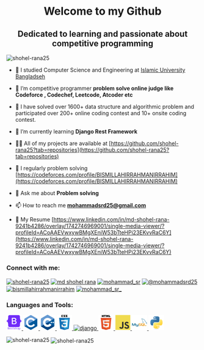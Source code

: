 <h1 align="center">Welcome to my Github </h1>
<h2 align="center">Dedicated to learning and passionate about competitive programming</h2>

<p align="left"> <img src="https://komarev.com/ghpvc/?username=shohel-rana25&label=Profile%20views&color=0e75b6&style=flat" alt="shohel-rana25" /> </p>

- 🔭 I studied Computer Science and Engineering at [Islamic University Bangladseh](https://www.iu.ac.bd/)

- 🌱 I’m competitive programmer **problem solve online judge like Codeforce , Codechef, Leetcode, Atcoder etc**
- 🌱 I have solved over 1600+ data structure and algorithmic problem and participated over 200+ online coding contest and 10+ onsite coding contest.

- 🌱 I’m currently learning **Django Rest Framework**

- 👨‍💻 All of my projects are available at [https://github.com/shohel-rana25?tab=repositories](https://github.com/shohel-rana25?tab=repositories)

- 📝 I regularly problem solving [https://codeforces.com/profile/BISMILLAHIRRAHMANIRRAHIM](https://codeforces.com/profile/BISMILLAHIRRAHMANIRRAHIM)

- 💬 Ask me about **Problem solving**

- 📫 How to reach me **mohammadsrd25@gmail.com**

- 📄 My Resume [https://www.linkedin.com/in/md-shohel-rana-9241b4286/overlay/1742746969001/single-media-viewer/?profileId=ACoAAEVwxywBMgXEniW53bTteHPi23EKvvRaC6Y](https://www.linkedin.com/in/md-shohel-rana-9241b4286/overlay/1742746969001/single-media-viewer/?profileId=ACoAAEVwxywBMgXEniW53bTteHPi23EKvvRaC6Y)

<h3 align="left">Connect with me:</h3>
<p align="left">
<a href="https://linkedin.com/in/shohel-rana25" target="blank"><img align="center" src="https://raw.githubusercontent.com/rahuldkjain/github-profile-readme-generator/master/src/images/icons/Social/linked-in-alt.svg" alt="shohel-rana25" height="30" width="40" /></a>
<a href="https://fb.com/md shohel rana" target="blank"><img align="center" src="https://raw.githubusercontent.com/rahuldkjain/github-profile-readme-generator/master/src/images/icons/Social/facebook.svg" alt="md shohel rana" height="30" width="40" /></a>
<a href="https://www.codechef.com/users/mohammad_sr" target="blank"><img align="center" src="https://cdn.jsdelivr.net/npm/simple-icons@3.1.0/icons/codechef.svg" alt="mohammad_sr" height="30" width="40" /></a>
<a href="https://www.hackerrank.com/@mohammadsrd25" target="blank"><img align="center" src="https://raw.githubusercontent.com/rahuldkjain/github-profile-readme-generator/master/src/images/icons/Social/hackerrank.svg" alt="@mohammadsrd25" height="30" width="40" /></a>
<a href="https://codeforces.com/profile/bismillahirrahmanirrahim" target="blank"><img align="center" src="https://raw.githubusercontent.com/rahuldkjain/github-profile-readme-generator/master/src/images/icons/Social/codeforces.svg" alt="bismillahirrahmanirrahim" height="30" width="40" /></a>
<a href="https://www.leetcode.com/mohammad_sr_" target="blank"><img align="center" src="https://raw.githubusercontent.com/rahuldkjain/github-profile-readme-generator/master/src/images/icons/Social/leet-code.svg" alt="mohammad_sr_" height="30" width="40" /></a>
</p>

<h3 align="left">Languages and Tools:</h3>
<p align="left"> <a href="https://getbootstrap.com" target="_blank" rel="noreferrer"> <img src="https://raw.githubusercontent.com/devicons/devicon/master/icons/bootstrap/bootstrap-plain-wordmark.svg" alt="bootstrap" width="40" height="40"/> </a> <a href="https://www.cprogramming.com/" target="_blank" rel="noreferrer"> <img src="https://raw.githubusercontent.com/devicons/devicon/master/icons/c/c-original.svg" alt="c" width="40" height="40"/> </a> <a href="https://www.w3schools.com/cpp/" target="_blank" rel="noreferrer"> <img src="https://raw.githubusercontent.com/devicons/devicon/master/icons/cplusplus/cplusplus-original.svg" alt="cplusplus" width="40" height="40"/> </a> <a href="https://www.w3schools.com/css/" target="_blank" rel="noreferrer"> <img src="https://raw.githubusercontent.com/devicons/devicon/master/icons/css3/css3-original-wordmark.svg" alt="css3" width="40" height="40"/> </a> <a href="https://www.djangoproject.com/" target="_blank" rel="noreferrer"> <img src="https://cdn.worldvectorlogo.com/logos/django.svg" alt="django" width="40" height="40"/> </a> <a href="https://www.w3.org/html/" target="_blank" rel="noreferrer"> <img src="https://raw.githubusercontent.com/devicons/devicon/master/icons/html5/html5-original-wordmark.svg" alt="html5" width="40" height="40"/> </a> <a href="https://developer.mozilla.org/en-US/docs/Web/JavaScript" target="_blank" rel="noreferrer"> <img src="https://raw.githubusercontent.com/devicons/devicon/master/icons/javascript/javascript-original.svg" alt="javascript" width="40" height="40"/> </a> <a href="https://www.mysql.com/" target="_blank" rel="noreferrer"> <img src="https://raw.githubusercontent.com/devicons/devicon/master/icons/mysql/mysql-original-wordmark.svg" alt="mysql" width="40" height="40"/> </a> <a href="https://www.python.org" target="_blank" rel="noreferrer"> <img src="https://raw.githubusercontent.com/devicons/devicon/master/icons/python/python-original.svg" alt="python" width="40" height="40"/> </a> </p>

<p><img align="left" src="https://github-readme-stats.vercel.app/api/top-langs?username=shohel-rana25&show_icons=true&locale=en&layout=compact" alt="shohel-rana25" /></p>

<p>&nbsp;<img align="center" src="https://github-readme-stats.vercel.app/api?username=shohel-rana25&show_icons=true&locale=en" alt="shohel-rana25" /></p>
